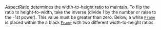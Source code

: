 AspectRatio determines the width-to-height ratio to maintain. To flip the
ratio to height-to-width, take the inverse (divide 1 by the number or
raise to the -1st power). This value must be greater than zero. Below, a
white [`Frame`](https://create.roblox.com/docs/reference/engine/classes/Frame) is placed within the a black [`Frame`](https://create.roblox.com/docs/reference/engine/classes/Frame) with two
different width-to-height ratios.